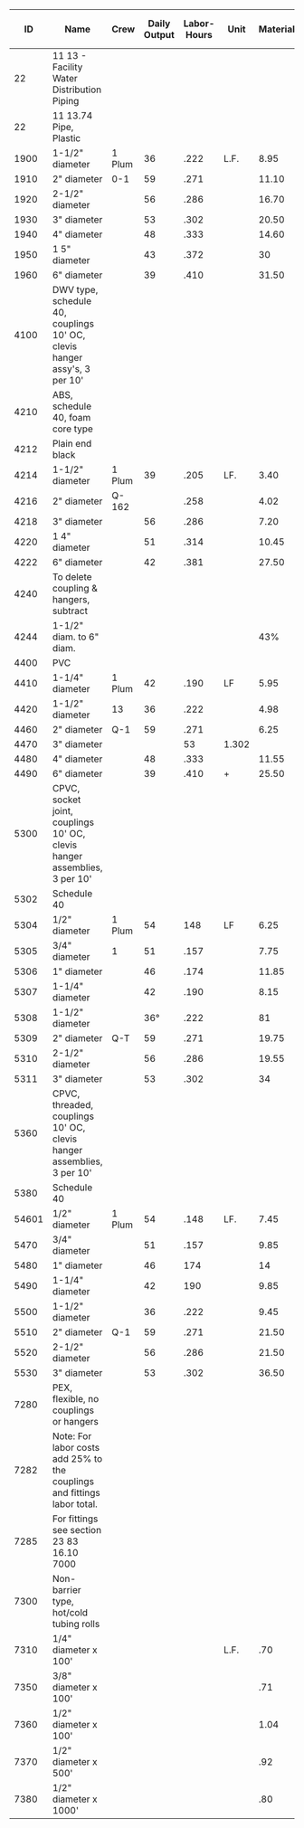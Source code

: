 | ID    | Name                                                                 | Crew   | Daily Output | Labor-Hours | Unit  | Material | Labor  | Equipment | Total   | Total Incl O&P |
|-------|----------------------------------------------------------------------|--------|--------------|-------------|-------|----------|--------|-----------|---------|----------------|
| 22    | 11 13 - Facility Water Distribution Piping                           |        |              |             |       |          |        |           |         |                |
| 22    | 11 13.74 Pipe, Plastic                                               |        |              |             |       |          |        |           |         |                |
| 1900  | 1-1/2" diameter                                                      | 1 Plum | 36           | .222        | L.F.  | 8.95     | 15.50  |           | 24.451  | 33             |
| 1910  | 2" diameter                                                          | 0-1    | 59           | .271        |       | 11.10    | 17.05  |           | 28.15   | 38             |
| 1920  | 2-1/2" diameter                                                      |        | 56           | .286        |       | 16.70    | 17.95  |           | 34.65   | 45.50          |
| 1930  | 3" diameter                                                          |        | 53           | .302        |       | 20.50    | 18.95  |           | 39.45   | 51.50          |
| 1940  | 4" diameter                                                          |        | 48           | .333        |       | 14.60    | 222    |           | 35.60   | 47             |
| 1950  | 1 5" diameter                                                        |        | 43           | .372        |       | 30       | 23.50  |           | 53.501  | 68             |
| 1960  | 6" diameter                                                          |        | 39           | .410        |       | 31.50    |        |           | 57.50   | 73.50          |
| 4100  | DWV type, schedule 40, couplings 10' OC, clevis hanger assy's, 3 per 10' |        |              |             |       |          |        |           |         |                |
| 4210  | ABS, schedule 40, foam core type                                     |        |              |             |       |          |        |           |         |                |
| 4212  | Plain end black                                                      |        |              |             |       |          |        |           |         |                |
| 4214  | 1-1/2" diameter                                                      | 1 Plum | 39           | .205        | LF.   | 3.40     | 14.30  |           | 17.70   | 25             |
| 4216  | 2" diameter                                                          | Q-162  |              | .258        |       | 4.02     | 16.20  |           | 20.22   | 28.50          |
| 4218  | 3" diameter                                                          |        | 56           | .286        |       | 7.20     | 17.95  |           | 25.15   | 35             |
| 4220  | 1 4" diameter                                                        |        | 51           | .314        |       | 10.45    | 19.70  |           | 30.15   | 41             |
| 4222  | 6" diameter                                                          |        | 42           | .381        |       | 27.50    | 24     |           | 51.50   | 65.50          |
| 4240  | To delete coupling & hangers, subtract                               |        |              |             |       |          |        |           |         |                |
| 4244  | 1-1/2" diam. to 6" diam.                                             |        |              |             |       | 43%      | 48%    |           |         |                |
| 4400  | PVC                                                                  |        |              |             |       |          |        |           |         |                |
| 4410  | 1-1/4" diameter                                                      | 1 Plum | 42           | .190        | LF    | 5.95     | 13.30  |           | 19.25   | 26.50          |
| 4420  | 1-1/2" diameter                                                      | 13     | 36           | .222        |       | 4.98     | 15.50  |           | 20.48   | 28.50          |
| 4460  | 2" diameter                                                          | Q-1    | 59           | .271        |       | 6.25     | 17.05  |           | 23.30   | 32.50          |
| 4470  | 3" diameter                                                          | |      | 53           | 1.302       |       | 8.30     | 18.95  |           | 27.25   | 37.50          |
| 4480  | 4" diameter                                                          |        | 48           | .333        |       | 11.55    | 21     |           | 32.55   | 43.50          |
| 4490  | 6" diameter                                                          |        | 39           | .410        | +     | 25.50    | 26     |           | 51.50   | 66.50          |
| 5300  | CPVC, socket joint, couplings 10' OC, clevis hanger assemblies, 3 per 10' |        |              |             |       |          |        |           |         |                |
| 5302  | Schedule 40                                                          |        |              |             |       |          |        |           |         |                |
| 5304  | 1/2" diameter                                                        | 1 Plum | 54           | 148         | LF    | 6.25     | 10.35  |           | 16.60   | 222.50         |
| 5305  | 3/4" diameter                                                        | 1      | 51           | .157        |       | 7.75     | 10.95  |           | 18.70   | 25             |
| 5306  | 1" diameter                                                          |        | 46           | .174        |       | 11.85    | 12.15  |           | 24      | 31             |
| 5307  | 1-1/4" diameter                                                      |        | 42           | .190        |       | 8.15     | 13.30  |           | 21.45   | 29             |
| 5308  | 1-1/2" diameter                                                      |        | 36°          | .222        |       | 81       | 15.50  |           | 23.50   |                |
| 5309  | 2" diameter                                                          | Q-T    | 59           | .271        |       | 19.75    | 17.05  |           | 36.80   | 47.50          |
| 5310  | 2-1/2" diameter                                                      |        | 56           | .286        |       | 19.55    | 17.95  |           | 37.50   | 48.50          |
| 5311  | 3" diameter                                                          |        | 53           | .302        |       | 34       | 18.95  |           | 52.95   | 65.50          |
| 5360  | CPVC, threaded, couplings 10' OC, clevis hanger assemblies, 3 per 10'|        |              |             |       |          |        |           |         |                |
| 5380  | Schedule 40                                                          |        |              |             |       |          |        |           |         |                |
| 54601 | 1/2" diameter                                                        | 1 Plum | 54           | .148        | LF.   | 7.45     | 10.35  |           | 17.80   | 23.50          |
| 5470  | 3/4" diameter                                                        |        | 51           | .157        |       | 9.85     | 10.95  |           | 20.80   | 27             |
| 5480  | 1" diameter                                                          |        | 46           | 174         |       | 14       | 12.15  |           | 26.15   | 33.50          |
| 5490  | 1-1/4" diameter                                                      |        | 42           | 190         |       | 9.85     | 13.30  |           | 23.15   | 30.50          |
| 5500  | 1-1/2" diameter                                                      |        | 36           | .222        |       | 9.45     | 15.50  |           | 24.95   | 33.50          |
| 5510  | 2" diameter                                                          | Q-1    | 59           | .271        |       | 21.50    | 17.05  |           | 38.55   | 49             |
| 5520  | 2-1/2" diameter                                                      |        | 56           | .286        |       | 21.50    | 17.95  |           | 39.45   | 50.50          |
| 5530  | 3" diameter                                                          |        | 53           | .302        |       | 36.50    | 18.95  |           | 55.45   | 68.50          |
| 7280  | PEX, flexible, no couplings or hangers                               |        |              |             |       |          |        |           |         |                |
| 7282  | Note: For labor costs add 25% to the couplings and fittings labor total. |        |              |             |       |          |        |           |         |                |
| 7285  | For fittings see section 23 83 16.10 7000                            |        |              |             |       |          |        |           |         |                |
| 7300  | Non-barrier type, hot/cold tubing rolls                              |        |              |             |       |          |        |           |         |                |
| 7310  | 1/4" diameter x 100'                                                 |        |              |             | L.F.  | .70      |        |           | .70     | .77            |
| 7350  | 3/8" diameter x 100'                                                 |        |              |             |       | .71      |        |           | .71     | .78            |
| 7360  | 1/2" diameter x 100'                                                 |        |              |             |       | 1.04     |        |           | 1.04    | 1.14           |
| 7370  | 1/2" diameter x 500'                                                 |        |              |             |       | .92      |        |           | .92     | 1.01           |
| 7380  | 1/2" diameter x 1000'                                                |        |              |             |       | .80      |        |           | .80     | .88            |